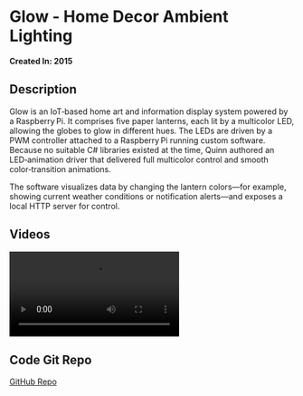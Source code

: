 # Glow - Home Decor Ambient Lighting

**Created In: 2015**

## Description

Glow is an IoT‑based home art and information display system powered by a Raspberry Pi. It comprises five paper lanterns, each lit by a multicolor LED, allowing the globes to glow in different hues. The LEDs are driven by a PWM controller attached to a Raspberry Pi running custom software. Because no suitable C# libraries existed at the time, Quinn authored an LED‑animation driver that delivered full multicolor control and smooth color‑transition animations.

The software visualizes data by changing the lantern colors—for example, showing current weather conditions or notification alerts—and exposes a local HTTP server for control.

## Videos

![type:video](./assets/glow/glow-demo.mp4)

## Code Git Repo

[GitHub Repo](https://github.com/QuinnDamerell/Glow)


